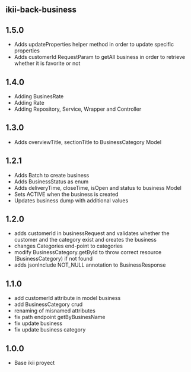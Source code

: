 ## ikii-back-business

## 1.5.0
* Adds updateProperties helper method in order to update specific properties
* Adds customerId RequestParam to getAll business in order to retrieve whether it is favorite or not

## 1.4.0
* Adding BusinesRate
* Adding Rate
* Adding Repository, Service, Wrapper and Controller 

## 1.3.0
* Adds overviewTitle, sectionTitle to BusinessCategory Model

## 1.2.1
* Adds Batch to create business
* Adds BusinessStatus as enum
* Adds deliveryTime, closeTime, isOpen and status to business Model
* Sets ACTIVE when the business is created
* Updates business dump with additional values

## 1.2.0
* adds customerId in businessRequest and validates whether the customer and the category exist and creates the business
* changes Categories end-point to categories 
* modify BusinessCategory.getById to throw correct resource (BusinessCategory) if not found
* adds jsonInclude NOT_NULL annotation to BusinessResponse

## 1.1.0
* add customerId attribute in model business
* add BusinessCategory crud
* renaming of misnamed attributes
* fix path endpoint getByBusinesName
* fix update business
* fix update business category

## 1.0.0
* Base ikii proyect